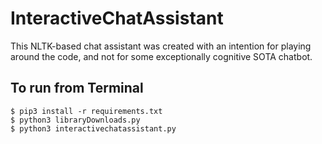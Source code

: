 # InteractiveChatAssistant
This NLTK-based chat assistant was created with an intention for playing around the code, and not for some exceptionally cognitive SOTA chatbot.


## To run from Terminal 

```
$ pip3 install -r requirements.txt
$ python3 libraryDownloads.py
$ python3 interactivechatassistant.py
```
